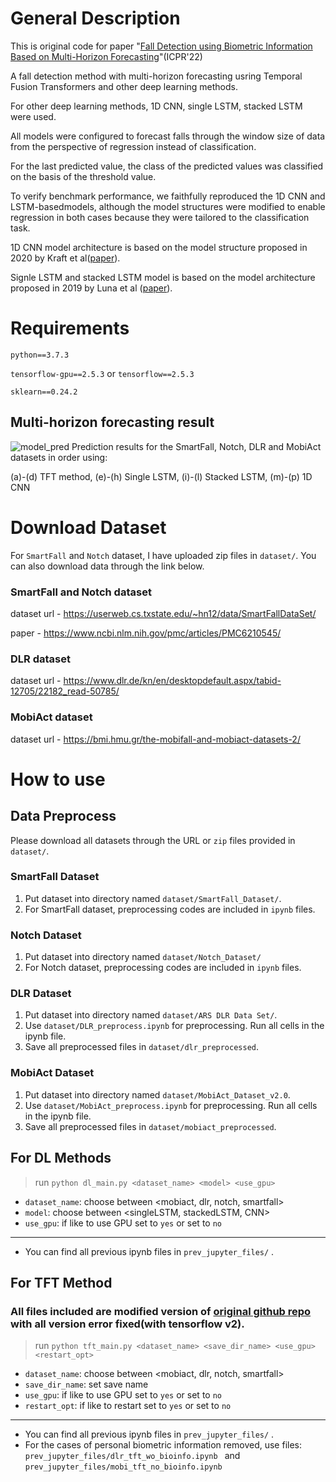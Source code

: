# General Description
This is original code for paper "[Fall Detection using Biometric Information Based on Multi-Horizon Forecasting](https://ieeexplore.ieee.org/document/9956568)"(ICPR'22)

A fall detection method with multi-horizon forecasting usring Temporal Fusion Transformers and other deep learning methods.

For other deep learning methods, 1D CNN, single LSTM, stacked LSTM were used.

All models were configured to forecast falls through the window size of data from the perspective of regression instead of classification.

For the last predicted value, the class of the predicted values was classified on the basis of the threshold value. 

To verify benchmark performance, we faithfully reproduced the 1D CNN and LSTM-basedmodels, although the model structures were modified to enable regression in both cases because they were tailored to the classification task.

1D CNN model architecture is based on the model structure proposed in 2020 by Kraft et al([paper](https://github.com/IKKIM00/Fall_Detection_using_multihorizon_forecasting/files/6866631/Deep.Learning.Based.Fall.Detection.Algorithms.for.Embedded.Systems.Smartwatches.and.IoT.Devices.Using.Accelerometers.pdf)).

Signle LSTM and stacked LSTM model is based on the model architecture proposed in 2019 by Luna et al ([paper](https://github.com/IKKIM00/Fall_Detection_using_multihorizon_forecasting/files/6866652/sensors-19-04885-v2.pdf)).

# Requirements
`python==3.7.3`

`tensorflow-gpu==2.5.3` or `tensorflow==2.5.3`

`sklearn==0.24.2`

## Multi-horizon forecasting result
![model_pred](https://user-images.githubusercontent.com/37397258/126738142-7fc1218d-eb55-4f88-9c24-4112b320354b.jpg)
Prediction results for the SmartFall, Notch, DLR and MobiAct datasets in order using:

(a)-(d) TFT method, (e)-(h) Single LSTM, (i)-(l) Stacked LSTM, (m)-(p) 1D CNN

# Download Dataset
For `SmartFall` and `Notch` dataset, I have uploaded zip files in `dataset/`. You can also download data through the link below.

### SmartFall and Notch dataset
dataset url - https://userweb.cs.txstate.edu/~hn12/data/SmartFallDataSet/

paper - https://www.ncbi.nlm.nih.gov/pmc/articles/PMC6210545/


### DLR dataset
dataset url - https://www.dlr.de/kn/en/desktopdefault.aspx/tabid-12705/22182_read-50785/

### MobiAct dataset
dataset url - https://bmi.hmu.gr/the-mobifall-and-mobiact-datasets-2/


# How to use

## Data Preprocess

Please download all datasets through the URL or `zip` files provided in `dataset/`.

### SmartFall Dataset
1. Put dataset into directory named `dataset/SmartFall_Dataset/`.
2. For SmartFall dataset, preprocessing codes are included in `ipynb` files. 

### Notch Dataset
1. Put dataset into directory named `dataset/Notch_Dataset/`
2. For Notch dataset, preprocessing codes are included in `ipynb` files.

### DLR Dataset
1. Put dataset into directory named `dataset/ARS DLR Data Set/`.
2. Use `dataset/DLR_preprocess.ipynb` for preprocessing. Run all cells in the ipynb file. 
3. Save all preprocessed files in `dataset/dlr_preprocessed`. 

### MobiAct Dataset
1. Put dataset into directory named `dataset/MobiAct_Dataset_v2.0`.
2. Use `dataset/MobiAct_preprocess.ipynb` for preprocessing. Run all cells in the ipynb file.
3. Save all preprocessed files in `dataset/mobiact_preprocessed`.

## For DL Methods

> run `python dl_main.py <dataset_name> <model> <use_gpu>`

- `dataset_name`: choose between <mobiact, dlr, notch, smartfall>
- `model`: choose between <singleLSTM, stackedLSTM, CNN>
- `use_gpu`: if like to use GPU set to `yes` or set to `no`

-----
- You can find all previous ipynb files in `prev_jupyter_files/` .


## For TFT Method

### All files included are modified version of [original github repo](https://github.com/google-research/google-research/tree/master/tft) with all version error fixed(with tensorflow v2).

> run `python tft_main.py <dataset_name> <save_dir_name> <use_gpu> <restart_opt>`

- `dataset_name`: choose between <mobiact, dlr, notch, smartfall>
- `save_dir_name`: set save name
- `use_gpu`: if like to use GPU set to `yes` or set to `no`
- `restart_opt`: if like to restart set to `yes` or set to `no`

----
- You can find all previous ipynb files in `prev_jupyter_files/` .
- For the cases of personal biometric information removed, use files: `prev_jupyter_files/dlr_tft_wo_bioinfo.ipynb ` and `prev_jupyter_files/mobi_tft_no_bioinfo.ipynb`
